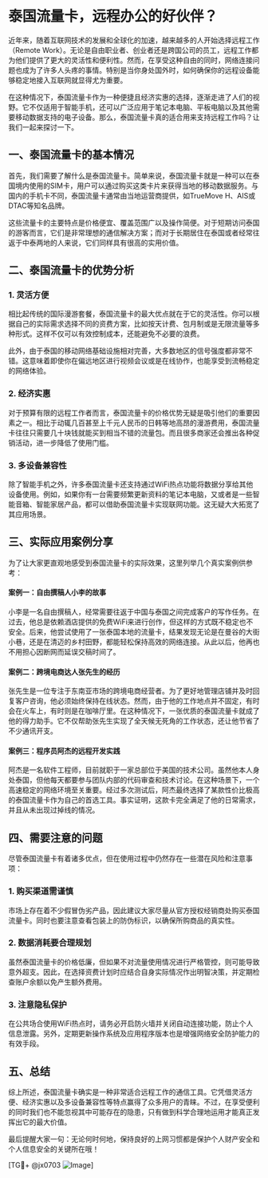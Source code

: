 # 泰国流量卡，远程办公的好伙伴？

近年来，随着互联网技术的发展和全球化的加速，越来越多的人开始选择远程工作（Remote Work）。无论是自由职业者、创业者还是跨国公司的员工，远程工作都为他们提供了更大的灵活性和便利性。然而，在享受这种自由的同时，网络连接问题也成为了许多人头疼的事情。特别是当你身处国外时，如何确保你的远程设备能够稳定地接入互联网就显得尤为重要。

在这种情况下，泰国流量卡作为一种便捷且经济实惠的选择，逐渐走进了人们的视野。它不仅适用于智能手机，还可以广泛应用于笔记本电脑、平板电脑以及其他需要移动数据支持的电子设备。那么，泰国流量卡真的适合用来支持远程工作吗？让我们一起来探讨一下。

## 一、泰国流量卡的基本情况

首先，我们需要了解什么是泰国流量卡。简单来说，泰国流量卡就是一种可以在泰国境内使用的SIM卡，用户可以通过购买这类卡片来获得当地的移动数据服务。与国内的手机卡不同，泰国流量卡通常由当地运营商提供，如TrueMove H、AIS或DTAC等知名品牌。

这些流量卡的主要特点是价格便宜、覆盖范围广以及操作简便。对于短期访问泰国的游客而言，它们是非常理想的通信解决方案；而对于长期居住在泰国或者经常往返于中泰两地的人来说，它们同样具有很高的实用价值。

## 二、泰国流量卡的优势分析

### 1. 灵活方便

相比起传统的国际漫游套餐，泰国流量卡的最大优点就在于它的灵活性。你可以根据自己的实际需求选择不同的资费方案，比如按天计费、包月制或是无限流量等多种形式。这样不仅可以有效控制成本，还能避免不必要的浪费。

此外，由于泰国的移动网络基础设施相对完善，大多数地区的信号强度都非常不错。这意味着即使你在偏远地区进行视频会议或是在线协作，也能享受到流畅稳定的网络体验。

### 2. 经济实惠

对于预算有限的远程工作者而言，泰国流量卡的价格优势无疑是吸引他们的重要因素之一。相比于动辄几百甚至上千元人民币的日韩等地高昂的漫游费用，泰国流量卡往往只需要几十块钱就能买到相当不错的流量包。而且很多商家还会推出各种促销活动，进一步降低了使用门槛。

### 3. 多设备兼容性

除了智能手机之外，许多泰国流量卡还支持通过WiFi热点功能将数据分享给其他设备使用。例如，如果你有一台需要频繁更新资料的笔记本电脑，又或者是一些智能音箱、智能家居产品，都可以借助泰国流量卡实现联网功能。这无疑大大拓宽了其应用场景。

## 三、实际应用案例分享

为了让大家更直观地感受到泰国流量卡的实际效果，这里列举几个真实案例供参考：

#### 案例一：自由撰稿人小李的故事
小李是一名自由撰稿人，经常需要往返于中国与泰国之间完成客户的写作任务。在过去，他总是依赖酒店提供的免费WiFi来进行创作，但这样的方式既不稳定也不安全。后来，他尝试使用了一张泰国本地的流量卡，结果发现无论是在曼谷的大街小巷，还是在清迈的乡村田野，都能轻松保持高效的网络连接。从此以后，他再也不用担心因断网而延误交稿时间了。

#### 案例二：跨境电商达人张先生的经历
张先生是一位专注于东南亚市场的跨境电商经营者。为了更好地管理店铺并及时回复客户咨询，他必须始终保持在线状态。然而，由于他的工作地点并不固定，有时会在火车上，有时则是在咖啡厅里。在这种情况下，一张优质的泰国流量卡就成了他的得力助手。它不仅帮助张先生实现了全天候无死角的工作状态，还让他节省了不少通讯开支。

#### 案例三：程序员阿杰的远程开发实践
阿杰是一名软件工程师，目前就职于一家总部位于美国的技术公司。虽然他本人身处泰国，但他每天都要参与团队内部的代码审查和技术讨论。在这种场景下，一个高速稳定的网络环境至关重要。经过多次测试后，阿杰最终选择了某款性价比极高的泰国流量卡作为自己的首选工具。事实证明，这款卡完全满足了他的日常需求，并且从未出现过掉线的情况。

## 四、需要注意的问题

尽管泰国流量卡有着诸多优点，但在使用过程中仍然存在一些潜在风险和注意事项：

### 1. 购买渠道需谨慎
市场上存在着不少假冒伪劣产品，因此建议大家尽量从官方授权经销商处购买泰国流量卡。同时也要注意查看包装上的防伪标识，以确保所购商品的真实性。

### 2. 数据消耗要合理规划
虽然泰国流量卡的价格低廉，但如果不对流量使用情况进行严格管控，则可能导致意外超支。因此，在选择资费计划时应结合自身实际情况作出明智决策，并定期检查账户余额以免产生额外费用。

### 3. 注意隐私保护
在公共场合使用WiFi热点时，请务必开启防火墙并关闭自动连接功能，防止个人信息泄露。另外，定期更新操作系统及应用程序版本也是增强网络安全防护能力的有效手段。

## 五、总结

综上所述，泰国流量卡确实是一种非常适合远程工作的通信工具。它凭借灵活方便、经济实惠以及多设备兼容性等特点赢得了众多用户的青睐。不过，在享受便利的同时我们也不能忽视其中可能存在的隐患，只有做到科学合理地运用才能真正发挥出它的最大价值。

最后提醒大家一句：无论何时何地，保持良好的上网习惯都是保护个人财产安全和个人信息安全的关键所在哦！

[TG💪+ @jx0703 ![Image](https://github.com/user-attachments/assets/dbca1d08-cadb-493c-b0ec-ad6f7a83f270)]